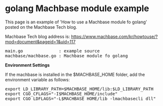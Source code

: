 # golang Machbase module example

This page is an example of 'How to use a Machbase module fo golang' posted on the Machbase Tech blog.

Machbase Tech blog address is: https://www.machbase.com/kr/howtouse/?mod=document&pageid=1&uid=117

<pre>
main.go              : example source
machbase/machbase.go : Machbase module fo golang
</pre>

<b>Environment Settings</b>

If the machbase is installed in the $MACHBASE_HOME folder, add the environment variable as follows:
<pre>
export LD_LIBRARY_PATH=$MACHBASE_HOME/lib:$LD_LIBRARY_PATH
export CGO_CFLAGS="-I$MACHBASE_HOME/include"
export CGO_LDFLAGS="-L$MACHBASE_HOME/lib -lmachbasecli_dll"
</pre>

